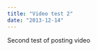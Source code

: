 ```yaml
---
title: "Video test 2"
date: "2013-12-14"
---
```


<div class="content">
<p>Second test of posting video</p>
</div>
